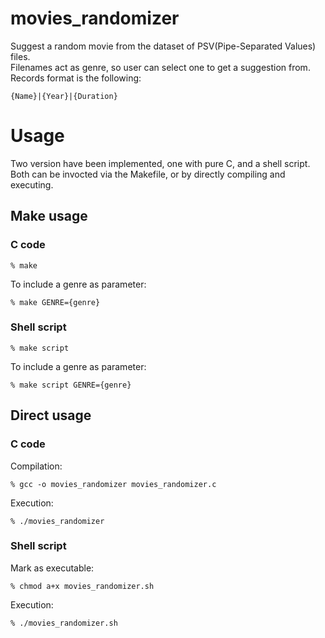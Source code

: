 # movies_randomizer

Suggest a random movie from the dataset of PSV(Pipe-Separated Values) files.
<br>
Filenames act as genre, so user can select one to get a suggestion from.
<br>
Records format is the following:
```
{Name}|{Year}|{Duration}
```

# Usage
Two version have been implemented, one with pure C, and a shell script.
<br>
Both can be invocted via the Makefile, or by directly compiling and executing.

## Make usage
### C code
```
% make
```
To include a genre as parameter:
```
% make GENRE={genre}
```

### Shell script
```
% make script
```
To include a genre as parameter:
```
% make script GENRE={genre}
```

## Direct usage
### C code
Compilation:
```
% gcc -o movies_randomizer movies_randomizer.c
```
Execution:
```
% ./movies_randomizer
```

### Shell script
Mark as executable:
```
% chmod a+x movies_randomizer.sh
```
Execution:
```
% ./movies_randomizer.sh
```
